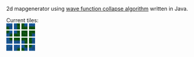 2d mapgenerator using [wave function collapse algorithm](https://en.wikipedia.org/wiki/Wave_function_collapse) written in Java.

Current tiles:  
![Image](Images/SouthWestGrassWater.png)
![Image](Images/EastGrassWater.png) 
![Image](Images/NorthEastWaterGrass.png)
![Image](Images/SouthGrassWater.png)  
![Image](Images/WestEastGrassWater.png)
![Image](Images/NorthWestWaterGrass.png)
![Image](Images/Grass.png)
![Image](Images/SouthEastWaterGrass.png)  
![Image](Images/NorthEastGrassWater.png)
![Image](Images/NorthGrassWater.png)
![Image](Images/SouthWestWaterGrass.png)
![Image](Images/WestGrassWater.png)  
![Image](Images/Water.png)
![Image](Images/SouthEastGrassWater.png)
![Image](Images/EastWestGrassWater.png)
![Image](Images/NorthWestGrassWater.png)